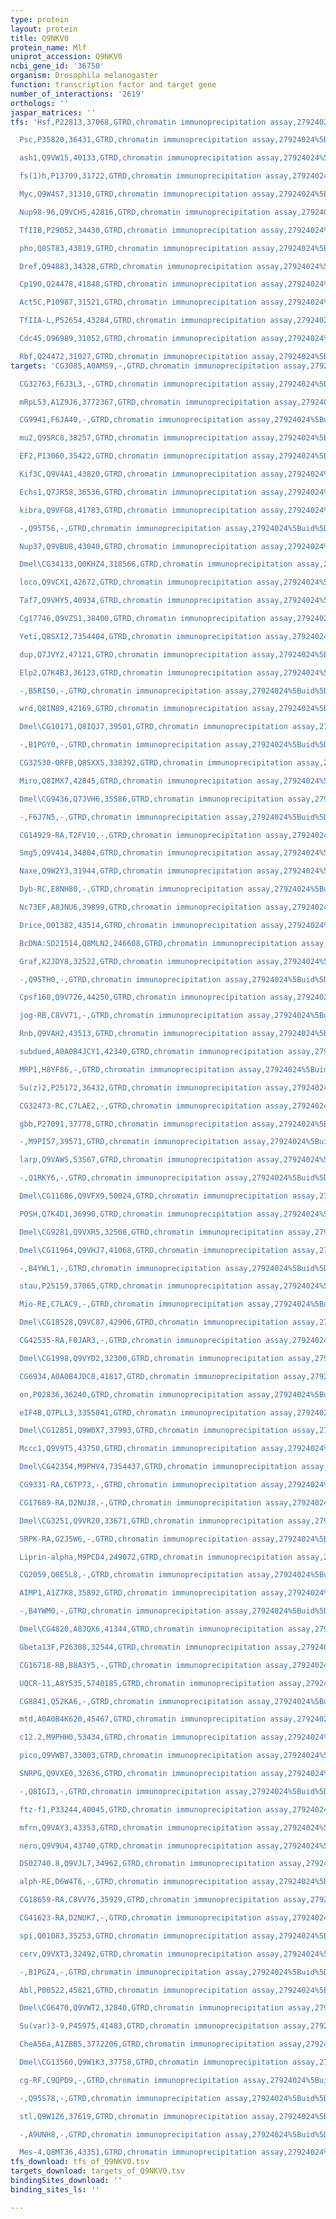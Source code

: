 ```yaml
---
type: protein
layout: protein
title: Q9NKV0
protein_name: Mlf
uniprot_accession: Q9NKV0
ncbi_gene_id: '36750'
organism: Drosophila melanogaster
function: transcription factor and target gene
number_of_interactions: '2619'
orthologs: ''
jaspar_matrices: ''
tfs: 'Hsf,P22813,37068,GTRD,chromatin immunoprecipitation assay,27924024%5Buid%5D,No

  Psc,P35820,36431,GTRD,chromatin immunoprecipitation assay,27924024%5Buid%5D,No

  ash1,Q9VW15,40133,GTRD,chromatin immunoprecipitation assay,27924024%5Buid%5D,No

  fs(1)h,P13709,31722,GTRD,chromatin immunoprecipitation assay,27924024%5Buid%5D,No

  Myc,Q9W4S7,31310,GTRD,chromatin immunoprecipitation assay,27924024%5Buid%5D,No

  Nup98-96,Q9VCH5,42816,GTRD,chromatin immunoprecipitation assay,27924024%5Buid%5D,No

  TfIIB,P29052,34430,GTRD,chromatin immunoprecipitation assay,27924024%5Buid%5D,No

  pho,Q8ST83,43819,GTRD,chromatin immunoprecipitation assay,27924024%5Buid%5D,No

  Dref,Q94883,34328,GTRD,chromatin immunoprecipitation assay,27924024%5Buid%5D,No

  Cp190,Q24478,41848,GTRD,chromatin immunoprecipitation assay,27924024%5Buid%5D,No

  Act5C,P10987,31521,GTRD,chromatin immunoprecipitation assay,27924024%5Buid%5D,No

  TfIIA-L,P52654,43284,GTRD,chromatin immunoprecipitation assay,27924024%5Buid%5D,No

  Cdc45,O96989,31052,GTRD,chromatin immunoprecipitation assay,27924024%5Buid%5D,No

  Rbf,Q24472,31027,GTRD,chromatin immunoprecipitation assay,27924024%5Buid%5D,No'
targets: 'CG3085,A0AMS9,-,GTRD,chromatin immunoprecipitation assay,27924024%5Buid%5D,No

  CG32763,F6J3L3,-,GTRD,chromatin immunoprecipitation assay,27924024%5Buid%5D,No

  mRpL53,A1Z9J6,3772367,GTRD,chromatin immunoprecipitation assay,27924024%5Buid%5D,No

  CG9941,F6JA40,-,GTRD,chromatin immunoprecipitation assay,27924024%5Buid%5D,No

  mu2,Q95RC8,38257,GTRD,chromatin immunoprecipitation assay,27924024%5Buid%5D,No

  EF2,P13060,35422,GTRD,chromatin immunoprecipitation assay,27924024%5Buid%5D,No

  Kif3C,Q9V4A1,43820,GTRD,chromatin immunoprecipitation assay,27924024%5Buid%5D,No

  Echs1,Q7JR58,36536,GTRD,chromatin immunoprecipitation assay,27924024%5Buid%5D,No

  kibra,Q9VFG8,41783,GTRD,chromatin immunoprecipitation assay,27924024%5Buid%5D,No

  -,Q95T56,-,GTRD,chromatin immunoprecipitation assay,27924024%5Buid%5D,No

  Nup37,Q9VBU8,43040,GTRD,chromatin immunoprecipitation assay,27924024%5Buid%5D,No

  Dmel\CG34133,Q0KHZ4,318566,GTRD,chromatin immunoprecipitation assay,27924024%5Buid%5D,No

  loco,Q9VCX1,42672,GTRD,chromatin immunoprecipitation assay,27924024%5Buid%5D,No

  Taf7,Q9VHY5,40934,GTRD,chromatin immunoprecipitation assay,27924024%5Buid%5D,No

  Cg17746,Q9VZS1,38400,GTRD,chromatin immunoprecipitation assay,27924024%5Buid%5D,No

  Yeti,Q8SXI2,7354404,GTRD,chromatin immunoprecipitation assay,27924024%5Buid%5D,No

  dup,Q7JVY2,47121,GTRD,chromatin immunoprecipitation assay,27924024%5Buid%5D,No

  Elp2,Q7K4B3,36123,GTRD,chromatin immunoprecipitation assay,27924024%5Buid%5D,No

  -,B5RIS0,-,GTRD,chromatin immunoprecipitation assay,27924024%5Buid%5D,No

  wrd,Q8IN89,42169,GTRD,chromatin immunoprecipitation assay,27924024%5Buid%5D,No

  Dmel\CG10171,Q8IQJ7,39501,GTRD,chromatin immunoprecipitation assay,27924024%5Buid%5D,No

  -,B1PGY0,-,GTRD,chromatin immunoprecipitation assay,27924024%5Buid%5D,No

  CG32530-ORFB,Q8SXX5,338392,GTRD,chromatin immunoprecipitation assay,27924024%5Buid%5D,No

  Miro,Q8IMX7,42845,GTRD,chromatin immunoprecipitation assay,27924024%5Buid%5D,No

  Dmel\CG9436,Q7JVH6,35586,GTRD,chromatin immunoprecipitation assay,27924024%5Buid%5D,No

  -,F6J7N5,-,GTRD,chromatin immunoprecipitation assay,27924024%5Buid%5D,No

  CG14929-RA,T2FV10,-,GTRD,chromatin immunoprecipitation assay,27924024%5Buid%5D,No

  Smg5,Q9V414,34804,GTRD,chromatin immunoprecipitation assay,27924024%5Buid%5D,No

  Naxe,Q9W2Y3,31944,GTRD,chromatin immunoprecipitation assay,27924024%5Buid%5D,No

  Dyb-RC,E8NH80,-,GTRD,chromatin immunoprecipitation assay,27924024%5Buid%5D,No

  Nc73EF,A8JNU6,39899,GTRD,chromatin immunoprecipitation assay,27924024%5Buid%5D,No

  Drice,O01382,43514,GTRD,chromatin immunoprecipitation assay,27924024%5Buid%5D,No

  BcDNA:SD21514,Q8MLN2,246608,GTRD,chromatin immunoprecipitation assay,27924024%5Buid%5D,No

  Graf,X2JDY8,32522,GTRD,chromatin immunoprecipitation assay,27924024%5Buid%5D,No

  -,Q95TH0,-,GTRD,chromatin immunoprecipitation assay,27924024%5Buid%5D,No

  Cpsf160,Q9V726,44250,GTRD,chromatin immunoprecipitation assay,27924024%5Buid%5D,No

  jog-RB,C8VV71,-,GTRD,chromatin immunoprecipitation assay,27924024%5Buid%5D,No

  Rnb,Q9VAH2,43513,GTRD,chromatin immunoprecipitation assay,27924024%5Buid%5D,No

  subdued,A0A0B4JCY1,42340,GTRD,chromatin immunoprecipitation assay,27924024%5Buid%5D,No

  MRP1,H8YF86,-,GTRD,chromatin immunoprecipitation assay,27924024%5Buid%5D,No

  Su(z)2,P25172,36432,GTRD,chromatin immunoprecipitation assay,27924024%5Buid%5D,No

  CG32473-RC,C7LAE2,-,GTRD,chromatin immunoprecipitation assay,27924024%5Buid%5D,No

  gbb,P27091,37778,GTRD,chromatin immunoprecipitation assay,27924024%5Buid%5D,No

  -,M9PI57,39571,GTRD,chromatin immunoprecipitation assay,27924024%5Buid%5D,No

  larp,Q9VAW5,53567,GTRD,chromatin immunoprecipitation assay,27924024%5Buid%5D,No

  -,Q1RKY6,-,GTRD,chromatin immunoprecipitation assay,27924024%5Buid%5D,No

  Dmel\CG11686,Q9VFX9,50024,GTRD,chromatin immunoprecipitation assay,27924024%5Buid%5D,No

  POSH,Q7K4D1,36990,GTRD,chromatin immunoprecipitation assay,27924024%5Buid%5D,No

  Dmel\CG9281,Q9VXR5,32508,GTRD,chromatin immunoprecipitation assay,27924024%5Buid%5D,No

  Dmel\CG11964,Q9VHJ7,41068,GTRD,chromatin immunoprecipitation assay,27924024%5Buid%5D,No

  -,B4YWL1,-,GTRD,chromatin immunoprecipitation assay,27924024%5Buid%5D,No

  stau,P25159,37065,GTRD,chromatin immunoprecipitation assay,27924024%5Buid%5D,No

  Mio-RE,C7LAC9,-,GTRD,chromatin immunoprecipitation assay,27924024%5Buid%5D,No

  Dmel\CG18528,Q9VC87,42906,GTRD,chromatin immunoprecipitation assay,27924024%5Buid%5D,No

  CG42535-RA,F0JAR3,-,GTRD,chromatin immunoprecipitation assay,27924024%5Buid%5D,No

  Dmel\CG1998,Q9VYD2,32300,GTRD,chromatin immunoprecipitation assay,27924024%5Buid%5D,No

  CG6934,A0A0B4JDC8,41817,GTRD,chromatin immunoprecipitation assay,27924024%5Buid%5D,No

  en,P02836,36240,GTRD,chromatin immunoprecipitation assay,27924024%5Buid%5D,No

  eIF4B,Q7PLL3,3355041,GTRD,chromatin immunoprecipitation assay,27924024%5Buid%5D,No

  Dmel\CG12851,Q9W0X7,37993,GTRD,chromatin immunoprecipitation assay,27924024%5Buid%5D,No

  Mccc1,Q9V9T5,43750,GTRD,chromatin immunoprecipitation assay,27924024%5Buid%5D,No

  Dmel\CG42354,M9PHV4,7354437,GTRD,chromatin immunoprecipitation assay,27924024%5Buid%5D,No

  CG9331-RA,C6TP73,-,GTRD,chromatin immunoprecipitation assay,27924024%5Buid%5D,No

  CG17689-RA,D2NUJ8,-,GTRD,chromatin immunoprecipitation assay,27924024%5Buid%5D,No

  Dmel\CG3251,Q9VR20,33671,GTRD,chromatin immunoprecipitation assay,27924024%5Buid%5D,No

  SRPK-RA,G2J5W6,-,GTRD,chromatin immunoprecipitation assay,27924024%5Buid%5D,No

  Liprin-alpha,M9PCD4,249072,GTRD,chromatin immunoprecipitation assay,27924024%5Buid%5D,No

  CG2059,Q0E5L8,-,GTRD,chromatin immunoprecipitation assay,27924024%5Buid%5D,No

  AIMP1,A1Z7K8,35892,GTRD,chromatin immunoprecipitation assay,27924024%5Buid%5D,No

  -,B4YWM0,-,GTRD,chromatin immunoprecipitation assay,27924024%5Buid%5D,No

  Dmel\CG4820,A8JQX6,41344,GTRD,chromatin immunoprecipitation assay,27924024%5Buid%5D,No

  Gbeta13F,P26308,32544,GTRD,chromatin immunoprecipitation assay,27924024%5Buid%5D,No

  CG16718-RB,B8A3Y5,-,GTRD,chromatin immunoprecipitation assay,27924024%5Buid%5D,No

  UQCR-11,A8Y535,5740185,GTRD,chromatin immunoprecipitation assay,27924024%5Buid%5D,No

  CG8841,Q52KA6,-,GTRD,chromatin immunoprecipitation assay,27924024%5Buid%5D,No

  mtd,A0A0B4K620,45467,GTRD,chromatin immunoprecipitation assay,27924024%5Buid%5D,No

  c12.2,M9PHH0,53434,GTRD,chromatin immunoprecipitation assay,27924024%5Buid%5D,No

  pico,Q9VWB7,33003,GTRD,chromatin immunoprecipitation assay,27924024%5Buid%5D,No

  SNRPG,Q9VXE0,32636,GTRD,chromatin immunoprecipitation assay,27924024%5Buid%5D,No

  -,Q8IGI3,-,GTRD,chromatin immunoprecipitation assay,27924024%5Buid%5D,No

  ftz-f1,P33244,40045,GTRD,chromatin immunoprecipitation assay,27924024%5Buid%5D,No

  mfrn,Q9VAY3,43353,GTRD,chromatin immunoprecipitation assay,27924024%5Buid%5D,No

  nero,Q9V9U4,43740,GTRD,chromatin immunoprecipitation assay,27924024%5Buid%5D,No

  DS02740.8,Q9VJL7,34962,GTRD,chromatin immunoprecipitation assay,27924024%5Buid%5D,No

  alph-RE,D6W4T6,-,GTRD,chromatin immunoprecipitation assay,27924024%5Buid%5D,No

  CG18659-RA,C8VV76,35929,GTRD,chromatin immunoprecipitation assay,27924024%5Buid%5D,No

  CG41623-RA,D2NUK7,-,GTRD,chromatin immunoprecipitation assay,27924024%5Buid%5D,No

  spi,Q01083,35253,GTRD,chromatin immunoprecipitation assay,27924024%5Buid%5D,No

  cerv,Q9VXT3,32492,GTRD,chromatin immunoprecipitation assay,27924024%5Buid%5D,No

  -,B1PGZ4,-,GTRD,chromatin immunoprecipitation assay,27924024%5Buid%5D,No

  Abl,P00522,45821,GTRD,chromatin immunoprecipitation assay,27924024%5Buid%5D,No

  Dmel\CG6470,Q9VWT2,32840,GTRD,chromatin immunoprecipitation assay,27924024%5Buid%5D,No

  Su(var)3-9,P45975,41483,GTRD,chromatin immunoprecipitation assay,27924024%5Buid%5D,No

  CheA56a,A1ZBB5,3772206,GTRD,chromatin immunoprecipitation assay,27924024%5Buid%5D,No

  Dmel\CG13560,Q9W1K3,37758,GTRD,chromatin immunoprecipitation assay,27924024%5Buid%5D,No

  cg-RF,C9QPD9,-,GTRD,chromatin immunoprecipitation assay,27924024%5Buid%5D,No

  -,Q95S78,-,GTRD,chromatin immunoprecipitation assay,27924024%5Buid%5D,No

  stl,Q9W1Z6,37619,GTRD,chromatin immunoprecipitation assay,27924024%5Buid%5D,No

  -,A9UNH8,-,GTRD,chromatin immunoprecipitation assay,27924024%5Buid%5D,No

  Mes-4,Q8MT36,43351,GTRD,chromatin immunoprecipitation assay,27924024%5Buid%5D,No'
tfs_download: tfs_of_Q9NKV0.tsv
targets_download: targets_of_Q9NKV0.tsv
bindingSites_download: ''
binding_sites_ls: ''

---
```

